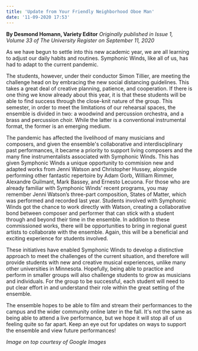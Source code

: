 ```yaml
---
title: 'Update from Your Friendly Neighborhood Oboe Man'
date: '11-09-2020 17:53'
---
```


**By Desmond Homann, Variety Editor** _Originally published in Issue 1, Volume 33 of The University Register on September 11, 2020_

As we have begun to settle into this new academic year, we are all learning to adjust our daily habits and routines. Symphonic Winds, like all of us, has had to adapt to the current pandemic.

The students, however, under their conductor Simon Tillier, are meeting the challenge head on by embracing the new social distancing guidelines. This takes a great deal of creative planning, patience, and cooperation. If there is one thing we know already about this year, it is that these students will be able to find success through the close-knit nature of the group. This semester, in order to meet the limitations of our rehearsal spaces, the ensemble is divided in two: a woodwind and percussion orchestra, and a brass and percussion choir. While the latter is a conventional instrumental format, the former is an emerging medium.

The pandemic has affected the livelihood of many musicians and composers, and given the ensemble's collaborative and interdisciplinary past performances, it became a priority to support living composers and the many fine instrumentalists associated with Symphonic Winds. This has given Symphonic Winds a unique opportunity to commision new and adapted works from Jenni Watson and Christopher Hussey, alongside performing other fantastic repertoire by Adam Gorb, William Rimmer, Alexandre Guilmant, Mark Bassey, and Ernesto Lecuona. For those who are already familiar with Symphonic Winds’ recent programs, you may remember Jenni Watson’s three-part composition, States of Matter, which was performed and recorded last year. Students involved with Symphonic Winds got the chance to work directly with Watson, creating a collaborative bond between composer and performer that can stick with a student through and beyond their time in the ensemble. In addition to these commissioned works, there will be opportunities to bring in regional guest artists to collaborate with the ensemble. Again, this will be a beneficial and exciting experience for students involved. 

These initiatives have enabled Symphonic Winds to develop a distinctive approach to meet the challenges of the current situation, and therefore will provide students with new and creative musical experiences, unlike many other universities in Minnesota. Hopefully, being able to practice and perform in smaller groups will also challenge students to grow as musicians and individuals. For the group to be successful, each student will need to put clear effort in and understand their role within the great setting of the ensemble.

The ensemble hopes to be able to film and stream their performances to the campus and the wider community online later in the fall. It's not the same as being able to attend a live performance, but we hope it will stop all of us feeling quite so far apart. Keep an eye out for updates on ways to support the ensemble and view future performances!

_Image on top courtesy of Google Images_